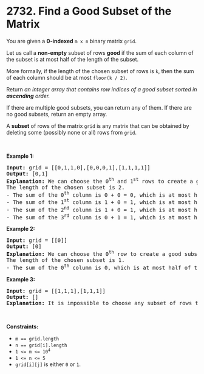 # 2732. Find a Good Subset of the Matrix

<p>You are given a <strong>0-indexed</strong> <code>m x n</code> binary matrix <code>grid</code>.</p>

<p>Let us call a <strong>non-empty</strong> subset of rows <strong>good</strong> if the sum of each column of the subset is at most half of the length of the subset.</p>

<p>More formally, if the length of the chosen subset of rows is <code>k</code>, then the sum of each column should be at most <code>floor(k / 2)</code>.</p>

<p>Return <em>an integer array that contains row indices of a good subset sorted in <strong>ascending</strong> order.</em></p>

<p>If there are multiple good subsets, you can return any of them. If there are no good subsets, return an empty array.</p>

<p>A <strong>subset</strong> of rows of the matrix <code>grid</code> is any matrix that can be obtained by deleting some (possibly none or all) rows from <code>grid</code>.</p>

<p>&nbsp;</p>
<p><strong class="example">Example 1:</strong></p>

<pre>
<strong>Input:</strong> grid = [[0,1,1,0],[0,0,0,1],[1,1,1,1]]
<strong>Output:</strong> [0,1]
<strong>Explanation:</strong> We can choose the 0<sup>th</sup> and 1<sup>st</sup> rows to create a good subset of rows.
The length of the chosen subset is 2.
- The sum of the 0<sup>th</sup>&nbsp;column is 0 + 0 = 0, which is at most half of the length of the subset.
- The sum of the 1<sup>st</sup>&nbsp;column is 1 + 0 = 1, which is at most half of the length of the subset.
- The sum of the 2<sup>nd</sup>&nbsp;column is 1 + 0 = 1, which is at most half of the length of the subset.
- The sum of the 3<sup>rd</sup>&nbsp;column is 0 + 1 = 1, which is at most half of the length of the subset.
</pre>

<p><strong class="example">Example 2:</strong></p>

<pre>
<strong>Input:</strong> grid = [[0]]
<strong>Output:</strong> [0]
<strong>Explanation:</strong> We can choose the 0<sup>th</sup> row to create a good subset of rows.
The length of the chosen subset is 1.
- The sum of the 0<sup>th</sup>&nbsp;column is 0, which is at most half of the length of the subset.
</pre>

<p><strong class="example">Example 3:</strong></p>

<pre>
<strong>Input:</strong> grid = [[1,1,1],[1,1,1]]
<strong>Output:</strong> []
<strong>Explanation:</strong> It is impossible to choose any subset of rows to create a good subset.
</pre>

<p>&nbsp;</p>
<p><strong>Constraints:</strong></p>

<ul>
	<li><code>m == grid.length</code></li>
	<li><code>n == grid[i].length</code></li>
	<li><code>1 &lt;= m &lt;= 10<sup>4</sup></code></li>
	<li><code>1 &lt;= n &lt;= 5</code></li>
	<li><code>grid[i][j]</code> is either <code>0</code> or <code>1</code>.</li>
</ul>
